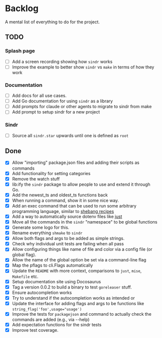 # Backlog

A mental list of everything to do for the project.

## TODO

### Splash page

- [ ] Add a screen recording showing how `sindr` works
- [ ] Improve the example to better show `sindr` vs `make` in terms of how they work

### Documentation

- [ ] Add docs for all use cases.
- [ ] Add Go documentation for using `sindr` as a library
- [ ] Add prompts for claude or other agents to migrate to sindr from make
- [ ] Add prompt to setup sindr for a new project

### Sindr

- [ ] Source all `sindr.star` upwards until one is defined as `root`

## Done

- [x] Allow "importing" package.json files and adding their scripts as commands
- [x] Add functionality for setting categories
- [x] Remove the watch stuff
- [x] lib:ify the `sindr` package to allow people to use and extend it through Go.
- [x] Add the newest_ts and oldest_ts functions back
- [x] When running a command, show it in some nice way.
- [x] Add an exec command that can be used to run some arbitrary programming language, similar
  to [shebang recipes](https://github.com/casey/just?tab=readme-ov-file#shebang-recipes)
- [x] Add a way to automatically source dotenv files
  like [just](https://github.com/casey/just?tab=readme-ov-file#dotenv-settings)
- [x] Move all the commands in the `sindr` "namespace" to be global functions
- [x] Generate some logo for this.
- [x] Rename everything `shmake` to `sindr`
- [x] Allow both flags and args to be added as simple strings.
- [x] Check why individual unit tests are failing when all pass
- [x] Allow configuring things like name of file and color via a config file (or global flag).
- [x] Allow the name of the global option be set via a command-line flag
- [x] Map the pflags to cli.Flags automatically
- [x] Update the `README` with more context, comparisons to `just`, `mise`, `Makefile` etc.
- [x] Setup documentation site using Docosaurus
- [x] Tag a version 0.0.2 to build a binary to test `goreleaser` stuff.
- [x] Ensure autocompletion works
- [x] Try to understand if the autocompletion works as intended or
- [x] Update the interface for adding flags and args to be functions like `string_flag('foo',usage="usage')`
- [x] Improve the tests for `packagejson` and command to actually check the commands are added (e.g., via --help)
- [x] Add expectation functions for the sindr tests
- [x] Improve test coverage.
